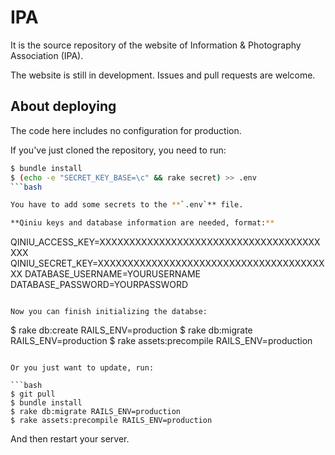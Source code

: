 # IPA

It is the source repository of the website of Information & Photography Association (IPA).

The website is still in development. Issues and pull requests are welcome.

## About deploying

The code here includes no configuration for production.

If you've just cloned the repository, you need to run:

```bash
$ bundle install
$ (echo -e "SECRET_KEY_BASE=\c" && rake secret) >> .env
```bash

You have to add some secrets to the **`.env`** file.

**Qiniu keys and database information are needed, format:**

```
QINIU_ACCESS_KEY=XXXXXXXXXXXXXXXXXXXXXXXXXXXXXXXXXXXXXXXX
QINIU_SECRET_KEY=XXXXXXXXXXXXXXXXXXXXXXXXXXXXXXXXXXXXXXXX
DATABASE_USERNAME=YOURUSERNAME
DATABASE_PASSWORD=YOURPASSWORD
```

Now you can finish initializing the databse:

```
$ rake db:create RAILS_ENV=production
$ rake db:migrate RAILS_ENV=production
$ rake assets:precompile RAILS_ENV=production
```

Or you just want to update, run:

```bash
$ git pull
$ bundle install
$ rake db:migrate RAILS_ENV=production
$ rake assets:precompile RAILS_ENV=production
```

And then restart your server.